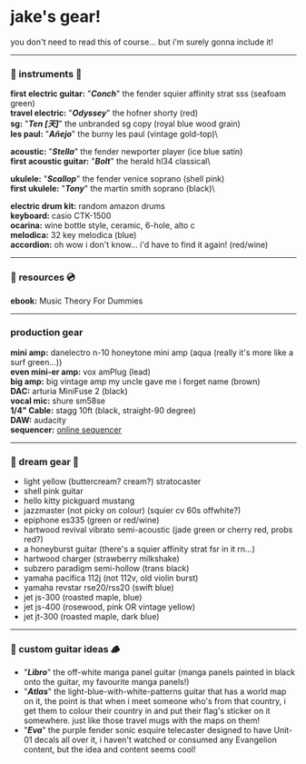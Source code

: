 # jake's gear!
you don't need to read this of course... but i'm surely gonna include it!

---

### 🎸 instruments 🎺
**first electric guitar:** "***Conch***" the fender squier affinity strat sss (seafoam green)\
**travel electric:** "***Odyssey***" the hofner shorty (red)\
**sg:** "***Ten [天]***" the unbranded sg copy (royal blue wood grain)\
**les paul:** "***Añejo***" the burny les paul (vintage gold-top)\

**acoustic:** "***Stella***" the fender newporter player (ice blue satin)\
**first acoustic guitar:** "***Bolt***" the herald hl34 classical\

**ukulele:** "***Scallop***" the fender venice soprano (shell pink)\
**first ukulele:** "***Tony***" the  martin smith soprano (black)\

**electric drum kit:** random amazon drums\
**keyboard:** casio CTK-1500\
**ocarina:** wine bottle style, ceramic, 6-hole, alto c\
**melodica:** 32 key melodica (blue)\
**accordion:** oh wow i don't know... i'd have to find it again! (red/wine)

---

### 📖 resources 💿
**ebook:** Music Theory For Dummies

---

### production gear
**mini amp:** danelectro n-10 honeytone mini amp (aqua (really it's more like a surf green...))\
**even mini-er amp:** vox amPlug (lead)\
**big amp:** big vintage amp my uncle gave me i forget name (brown)\
**DAC:** arturia MiniFuse 2 (black)\
**vocal mic:** shure sm58se\
**1/4" Cable:** stagg 10ft (black, straight-90 degree)\
**DAW:** audacity\
**sequencer:** [online sequencer](https://onlinesequencer.net)

---

### 🌟 dream gear 🌌
- light yellow (buttercream? cream?) stratocaster
- shell pink guitar
- hello kitty pickguard mustang
- jazzmaster (not picky on colour)  (squier cv 60s offwhite?)
- epiphone es335 (green or red/wine)
- hartwood revival vibrato semi-acoustic (jade green or cherry red, probs red?)
- a honeyburst guitar (there's a squier affinity strat fsr in it rn...)
- hartwood charger (strawberry milkshake)
- subzero paradigm semi-hollow (trans black)
- yamaha pacifica 112j (not 112v, old violin burst)
- yamaha revstar rse20/rss20 (swift blue)
- jet js-300 (roasted maple, blue)
- jet js-400 (rosewood, pink OR vintage yellow)
- jet jt-300 (roasted maple, dark blue)

---

### 🎨 custom guitar ideas 🪵
- "***Libro***" the off-white manga panel guitar (manga panels painted in black onto the guitar, my favourite manga panels!)
- "***Atlas***" the light-blue-with-white-patterns guitar that has a world map on it, the point is that when i meet someone who's from that country, i get them to colour their country in and put their flag's sticker on it somewhere. just like those travel mugs with the maps on them!
- "***Eva***" the purple fender sonic esquire telecaster designed to have Unit-01 decals all over it, i haven't watched or consumed any Evangelion content, but the idea and content seems cool!
